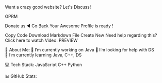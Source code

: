 Want a crazy good website? Let's Discuss!

GPRM

Donate us
◄ Go Back
Your Awesome Profile is ready !

Copy Code
Download Markdown File
Create New
Need help regarding this? Click here to watch Video.
PREVIEW

💫 About Me:
🔭 I’m currently working on Java
🤝 I’m looking for help with DS
🌱 I’m currently learning Java, C++, DS

💻 Tech Stack:
JavaScript C++ Python

📊 GitHub Stats:







